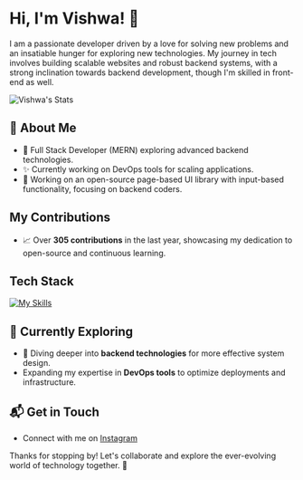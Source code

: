 # Hi, I'm Vishwa! 👋

I am a passionate developer driven by a love for solving new problems and an insatiable hunger for exploring new technologies. My journey in tech involves building scalable websites and robust backend systems, with a strong inclination towards backend development, though I'm skilled in front-end as well.

![Vishwa's Stats](https://github-readme-stats.vercel.app/api?username=vishunstopabel&theme=vue-dark&show_icons=true&hide_border=true&count_private=true)

## 🚀 About Me

- 🌱 Full Stack Developer (MERN) exploring advanced backend technologies.
- ✨ Currently working on DevOps tools for scaling applications.
- 🔧 Working on an open-source page-based UI library with input-based functionality, focusing on backend coders.

## My Contributions

- 📈 Over **305 contributions** in the last year, showcasing my dedication to open-source and continuous learning.

## Tech Stack
[![My Skills](https://skillicons.dev/icons?i=js,html,css,nodejs,express,react,mongodb,c,redis,docker,kafka,nginx)](https://skillicons.dev)

## 🌱 Currently Exploring

- 🚀 Diving deeper into **backend technologies** for more effective system design.
- Expanding my expertise in **DevOps tools** to optimize deployments and infrastructure.

## 📬 Get in Touch

- Connect with me on [Instagram](https://instagram.com/pastevishwa)

Thanks for stopping by! Let's collaborate and explore the ever-evolving world of technology together. 🚀
